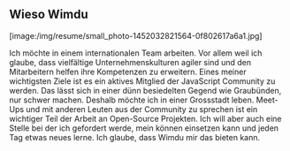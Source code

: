 ## Wieso Wimdu

[image:/img/resume/small_photo-1452032821564-0f802617a6a1.jpg]

Ich möchte in einem internationalen Team arbeiten. Vor allem weil ich glaube, dass vielfältige Unternehmenskulturen agiler sind und den Mitarbeitern helfen ihre Kompetenzen zu erweitern. Eines meiner wichtigsten Ziele ist es ein aktives Mitglied der JavaScript Community zu werden. Das lässt sich in einer dünn besiedelten Gegend wie Graubünden, nur schwer machen. Deshalb möchte ich in einer Grossstadt leben. Meet-Ups und mit anderen Leuten aus der Community zu sprechen ist ein wichtiger Teil der Arbeit an Open-Source Projekten. Ich will aber auch eine Stelle bei der ich gefordert werde, mein können einsetzen kann und jeden Tag etwas neues lerne. Ich glaube, dass Wimdu mir das bieten kann.

